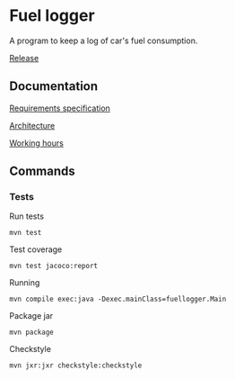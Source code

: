 # Fuel logger

A program to keep a log of car's fuel consumption. 

[Release](https://github.com/Lukxsx/ot-harjoitustyo/releases/tag/viikko5)

## Documentation
[Requirements specification](fuel-logger/documentation/requirements.md)

[Architecture](fuel-logger/documentation/architecture.md)

[Working hours](fuel-logger/documentation/working%20hours.md)

## Commands

### Tests
Run tests
```
mvn test
```

Test coverage
```
mvn test jacoco:report
```

Running
```
mvn compile exec:java -Dexec.mainClass=fuellogger.Main
```

Package jar
```
mvn package
```

Checkstyle
```
mvn jxr:jxr checkstyle:checkstyle
```

